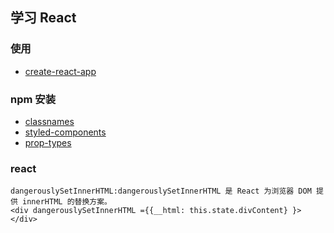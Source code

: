 ## 学习 React 

### 使用
-  [create-react-app](https://www.npmjs.com/package/create-react-app)

### npm 安装
-  [classnames](https://www.npmjs.com/package/classnames)
-  [styled-components](https://www.npmjs.com/package/styled-components)
-  [prop-types](https://www.npmjs.com/package/prop-types)

### react 
```
dangerouslySetInnerHTML:dangerouslySetInnerHTML 是 React 为浏览器 DOM 提供 innerHTML 的替换方案。
<div dangerouslySetInnerHTML ={{__html: this.state.divContent} }></div>
```

